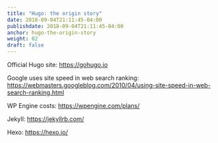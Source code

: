 ```yaml
---
title: "Hugo: the origin story"
date: 2018-09-04T21:11:45-04:00
publishdate: 2018-09-04T21:11:45-04:00
anchor: hugo-the-origin-story
weight: 02
draft: false
---
```


Official Hugo site: https://gohugo.io

Google uses site speed in web search ranking: https://webmasters.googleblog.com/2010/04/using-site-speed-in-web-search-ranking.html

WP Engine costs: https://wpengine.com/plans/

Jekyll: https://jekyllrb.com/

Hexo: https://hexo.io/

